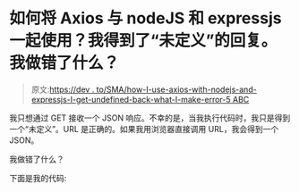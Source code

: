 # 如何将 Axios 与 nodeJS 和 expressjs 一起使用？我得到了“未定义”的回复。我做错了什么？

> 原文:[https://dev . to/SMA/how-I-use-axios-with-nodejs-and-expressjs-I-get-undefined-back-what-I-make-error-5 ABC](https://dev.to/sma/how-i-use-axios-with-nodejs-and-expressjs-i-get-undefined-back-what-i-make-wrong-5abc)

我只想通过 GET 接收一个 JSON 响应。不幸的是，当我执行代码时，我只是得到一个“未定义”。URL 是正确的。如果我用浏览器直接调用 URL，我会得到一个 JSON。

我做错了什么？

下面是我的代码: